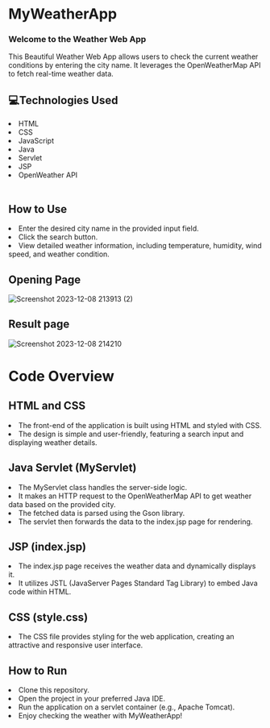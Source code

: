 # MyWeatherApp
### Welcome to the Weather Web App
This Beautiful Weather Web App allows users to check the current weather conditions by entering the city name. It leverages the OpenWeatherMap API to fetch real-time weather data.
## 💻Technologies Used
<li>HTML<br><li>CSS<br><li>JavaScript<br><li>Java<br><li>Servlet<br><li>JSP<br><li>OpenWeather API </br><br>

## How to Use
<li>Enter the desired city name in the provided input field.
<br><li>Click the search button.
<br><li>View detailed weather information, including temperature, humidity, wind speed, and weather condition.

## Opening Page
![Screenshot 2023-12-08 213913 (2)](https://github.com/skrShailesh/MyWeatherApp/assets/114929285/b599f043-4f2c-4d8d-bfa5-2f98b827d7b8)

## Result page
![Screenshot 2023-12-08 214210](https://github.com/skrShailesh/MyWeatherApp/assets/114929285/146228dd-de53-4a7e-850a-90739dfe36a8)


# Code Overview
## HTML and CSS
<li>The front-end of the application is built using HTML and styled with CSS.
<br><li>The design is simple and user-friendly, featuring a search input and displaying weather details.

## Java Servlet (MyServlet)
<li>The MyServlet class handles the server-side logic.
<br><li>It makes an HTTP request to the OpenWeatherMap API to get weather data based on the provided city.
<br><li>The fetched data is parsed using the Gson library.
<br><li>The servlet then forwards the data to the index.jsp page for rendering.
 
## JSP (index.jsp)
<li>The index.jsp page receives the weather data and dynamically displays it.
<br><li>It utilizes JSTL (JavaServer Pages Standard Tag Library) to embed Java code within HTML. 
 
## CSS (style.css)
<li>The CSS file provides styling for the web application, creating an attractive and responsive user interface.
 
## How to Run
<li>Clone this repository.
<br><li>Open the project in your preferred Java IDE.
<br><li>Run the application on a servlet container (e.g., Apache Tomcat).
<br><li>Enjoy checking the weather with MyWeatherApp!
